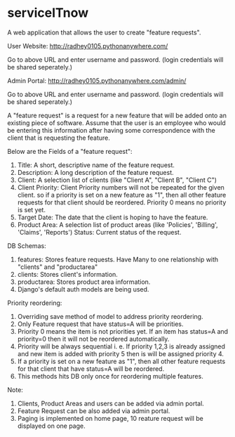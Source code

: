 # serviceITnow
A web application that allows the user to create "feature requests".

User Website: http://radhey0105.pythonanywhere.com/

Go to above URL and enter username and password. (login credentials will be shared seperately.)

Admin Portal: http://radhey0105.pythonanywhere.com/admin/

Go to above URL and enter username and password. (login credentials will be shared seperately.)



A "feature request" is a request for a new feature that will be added onto an existing
piece of software. Assume that the user is an employee who would be
entering this information after having some correspondence with the client that is
requesting the feature.

Below are the Fields of a "feature request":

  1. Title: A short, descriptive name of the feature request.
  2. Description: A long description of the feature request.
  3. Client: A selection list of clients (like "Client A", "Client B", "Client C")
  4. Client Priority: Client Priority numbers will not be repeated for the given client.
  so if a priority is set on a new feature as "1", then all other feature requests for that client should be reordered. 
  Priority 0 means no priority is set yet.
  5. Target Date: The date that the client is hoping to have the feature.
  6. Product Area: A selection list of product areas (like 'Policies', 'Billing', 'Claims', 'Reports')
  Status: Current status of the request.

DB Schemas:
  1. features: Stores feature requests. Have Many to one relationship with "clients" and "productarea"
  2. clients: Stores client's information.
  3. productarea: Stores product area information.
  4. Django's default auth models are being used.

Priority reordering:
  1. Overriding save method of model to address priority reordering.
  2. Only Feature request that have status=A will be priorities.
  3. Priority 0 means the item is not priorities yet. If an item has status=A and priority=0
     then it will not be reordered automatically.
  4. Priority will be always sequential i. e. If priority 1,2,3 is already assigned and new item is added with
     priority 5 then is will be assigned priority 4.
  5. If a priority is set on a new feature as "1", then all other feature requests for that client that have
     status=A will be reordered.
  6. This methods hits DB only once for reordering multiple features.
  
Note:
  1. Clients, Product Areas and users can be added via admin portal.
  2. Feature Request can be also added via admin portal.
  3. Paging is implemented on home page, 10 reature request will be displayed on one page.
  


